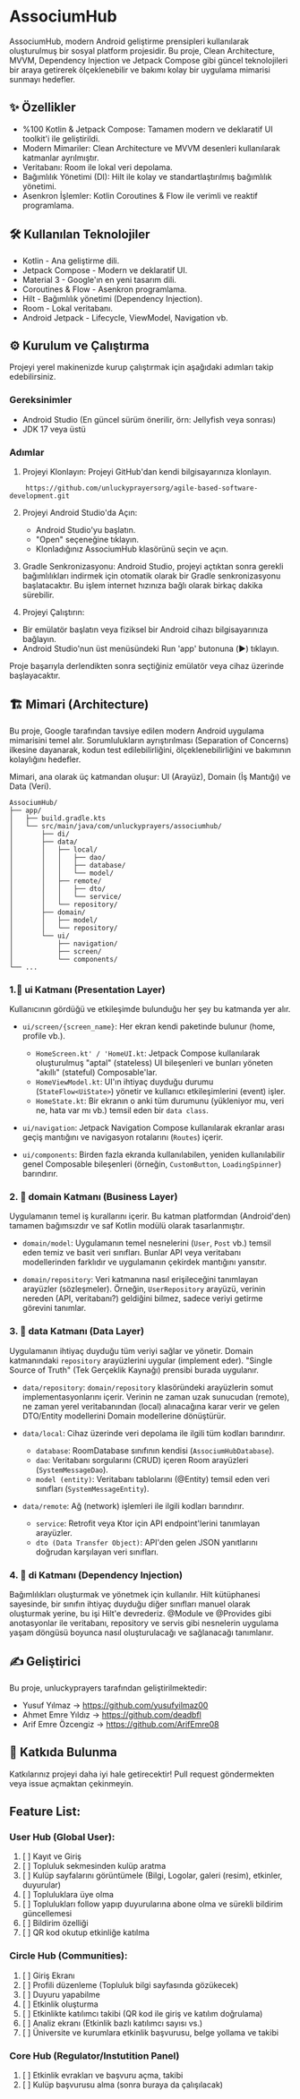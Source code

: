 # AssociumHub

AssociumHub, modern Android geliştirme prensipleri kullanılarak oluşturulmuş bir sosyal platform projesidir. Bu proje, Clean Architecture, MVVM, Dependency Injection ve Jetpack Compose gibi güncel teknolojileri bir araya getirerek ölçeklenebilir ve bakımı kolay bir uygulama mimarisi sunmayı hedefler.

## ✨ Özellikler
- %100 Kotlin & Jetpack Compose: Tamamen modern ve deklaratif UI toolkit'i ile geliştirildi.
- Modern Mimariler: Clean Architecture ve MVVM desenleri kullanılarak katmanlar ayrılmıştır.
- Veritabanı: Room ile lokal veri depolama.
- Bağımlılık Yönetimi (DI): Hilt ile kolay ve standartlaştırılmış bağımlılık yönetimi.
- Asenkron İşlemler: Kotlin Coroutines & Flow ile verimli ve reaktif programlama.

## 🛠️ Kullanılan Teknolojiler
- Kotlin - Ana geliştirme dili.
- Jetpack Compose - Modern ve deklaratif UI.
- Material 3 - Google'ın en yeni tasarım dili.
- Coroutines & Flow - Asenkron programlama.
- Hilt - Bağımlılık yönetimi (Dependency Injection).
- Room - Lokal veritabanı.
- Android Jetpack - Lifecycle, ViewModel, Navigation vb.

## ⚙️ Kurulum ve Çalıştırma
Projeyi yerel makinenizde kurup çalıştırmak için aşağıdaki adımları takip edebilirsiniz.

### Gereksinimler
- Android Studio (En güncel sürüm önerilir, örn: Jellyfish veya sonrası)
- JDK 17 veya üstü

### Adımlar
1. Projeyi Klonlayın: Projeyi GitHub'dan kendi bilgisayarınıza klonlayın.
```
    https://github.com/unluckyprayersorg/agile-based-software-development.git
```
2. Projeyi Android Studio'da Açın:
   - Android Studio'yu başlatın.
   - "Open" seçeneğine tıklayın.
   - Klonladığınız AssociumHub klasörünü seçin ve açın.
    
3. Gradle Senkronizasyonu: Android Studio, projeyi açtıktan sonra gerekli bağımlılıkları indirmek için otomatik olarak bir Gradle senkronizasyonu başlatacaktır. Bu işlem internet hızınıza bağlı olarak birkaç dakika sürebilir.

4. Projeyi Çalıştırın:
- Bir emülatör başlatın veya fiziksel bir Android cihazı bilgisayarınıza bağlayın.
- Android Studio'nun üst menüsündeki Run 'app' butonuna (▶️) tıklayın.

Proje başarıyla derlendikten sonra seçtiğiniz emülatör veya cihaz üzerinde başlayacaktır.

## 🏗️ Mimari (Architecture)
Bu proje, Google tarafından tavsiye edilen modern Android uygulama mimarisini temel alır. Sorumlulukların ayrıştırılması (Separation of Concerns) ilkesine dayanarak, kodun test edilebilirliğini, ölçeklenebilirliğini ve bakımının kolaylığını hedefler.

Mimari, ana olarak üç katmandan oluşur: UI (Arayüz), Domain (İş Mantığı) ve Data (Veri).
```
AssociumHub/
├── app/
│   ├── build.gradle.kts
│   └── src/main/java/com/unluckyprayers/associumhub/
│       ├── di/
│       ├── data/
│       │   ├── local/
│       │   │   ├── dao/
│       │   │   ├── database/
│       │   │   └── model/
│       │   ├── remote/
│       │   │   ├── dto/
│       │   │   └── service/
│       │   └── repository/
│       ├── domain/
│       │   ├── model/
│       │   └── repository/
│       └── ui/
│           ├── navigation/
│           ├── screen/
│           └── components/
└── ...
```

### 1.📲 ui Katmanı (Presentation Layer)
Kullanıcının gördüğü ve etkileşimde bulunduğu her şey bu katmanda yer alır.
- `ui/screen/{screen_name}`: Her ekran kendi paketinde bulunur (home, profile vb.).
  - `HomeScreen.kt' / 'HomeUI.kt`: Jetpack Compose kullanılarak oluşturulmuş "aptal" (stateless) UI bileşenleri ve bunları yöneten "akıllı" (stateful) Composable'lar.
  - `HomeViewModel.kt`: UI'ın ihtiyaç duyduğu durumu (`StateFlow<UiState>`) yönetir ve kullanıcı etkileşimlerini (event) işler.
  - `HomeState.kt`: Bir ekranın o anki tüm durumunu (yükleniyor mu, veri ne, hata var mı vb.) temsil eden bir `data class`.

- `ui/navigation`: Jetpack Navigation Compose kullanılarak ekranlar arası geçiş mantığını ve navigasyon rotalarını (`Routes`) içerir.

- `ui/components`: Birden fazla ekranda kullanılabilen, yeniden kullanılabilir genel Composable bileşenleri (örneğin, `CustomButton`, `LoadingSpinner`) barındırır.

### 2. 🧠 domain Katmanı (Business Layer)
Uygulamanın temel iş kurallarını içerir. Bu katman platformdan (Android'den) tamamen bağımsızdır ve saf Kotlin modülü olarak tasarlanmıştır.

- `domain/model`: Uygulamanın temel nesnelerini (`User`, `Post` vb.) temsil eden temiz ve basit veri sınıfları. Bunlar API veya veritabanı modellerinden farklıdır ve uygulamanın çekirdek mantığını yansıtır.

- `domain/repository`: Veri katmanına nasıl erişileceğini tanımlayan arayüzler (sözleşmeler). Örneğin, `UserRepository` arayüzü, verinin nereden (API, veritabanı?) geldiğini bilmez, sadece veriyi getirme görevini tanımlar.

### 3. 💾 data Katmanı (Data Layer)
Uygulamanın ihtiyaç duyduğu tüm veriyi sağlar ve yönetir. Domain katmanındaki `repository` arayüzlerini uygular (implement eder). "Single Source of Truth" (Tek Gerçeklik Kaynağı) prensibi burada uygulanır.

- `data/repository`: `domain/repository` klasöründeki arayüzlerin somut implementasyonlarını içerir. Verinin ne zaman uzak sunucudan (remote), ne zaman yerel veritabanından (local) alınacağına karar verir ve gelen DTO/Entity modellerini Domain modellerine dönüştürür.
  
- `data/local`: Cihaz üzerinde veri depolama ile ilgili tüm kodları barındırır.
  - `database`: RoomDatabase sınıfının kendisi (`AssociumHubDatabase`).
  - `dao`: Veritabanı sorgularını (CRUD) içeren Room arayüzleri (`SystemMessageDao`).
  - `model (entity)`: Veritabanı tablolarını (@Entity) temsil eden veri sınıfları (`SystemMessageEntity`).

- `data/remote`: Ağ (network) işlemleri ile ilgili kodları barındırır.
  - `service`: Retrofit veya Ktor için API endpoint'lerini tanımlayan arayüzler.
  - `dto (Data Transfer Object)`: API'den gelen JSON yanıtlarını doğrudan karşılayan veri sınıfları.

### 4. 💉 di Katmanı (Dependency Injection)
Bağımlılıkları oluşturmak ve yönetmek için kullanılır. Hilt kütüphanesi sayesinde, bir sınıfın ihtiyaç duyduğu diğer sınıfları manuel olarak oluşturmak yerine, bu işi Hilt'e devrederiz. @Module ve @Provides gibi anotasyonlar ile veritabanı, repository ve servis gibi nesnelerin uygulama yaşam döngüsü boyunca nasıl oluşturulacağı ve sağlanacağı tanımlanır.

## ✍️ Geliştirici
Bu proje, unluckyprayers tarafından geliştirilmektedir:
  - Yusuf Yılmaz       -> https://github.com/yusufyilmaz00
  - Ahmet Emre Yıldız  -> https://github.com/deadbfl
  - Arif Emre Özcengiz -> https://github.com/ArifEmre08

## 🤝 Katkıda Bulunma
Katkılarınız projeyi daha iyi hale getirecektir! Pull request göndermekten veya issue açmaktan çekinmeyin.

## Feature List:

### User Hub (Global User):
  1. [ ] Kayıt ve Giriş
  2. [ ] Topluluk sekmesinden kulüp aratma
  3. [ ] Kulüp sayfalarını görüntümele (Bilgi, Logolar, galeri (resim), etkinler, duyurular)
  4. [ ] Topluluklara üye olma
  5. [ ] Toplulukları follow yapıp duyurularına abone olma ve sürekli bildirim güncellemesi
  6. [ ] Bildirim özelliği
  7. [ ] QR kod okutup etkinliğe katılma

### Circle Hub (Communities):
  1. [ ] Giriş Ekranı
  2. [ ] Profili düzenleme (Topluluk bilgi sayfasında gözükecek)
  3. [ ] Duyuru yapabilme
  4. [ ] Etkinlik oluşturma
  5. [ ] Etkinlikte katılımcı takibi (QR kod ile giriş ve katılım doğrulama)
  6. [ ] Analiz ekranı (Etkinlik bazlı katılımcı sayısı vs.)
  7. [ ] Üniversite ve kurumlara etkinlik başvurusu, belge yollama ve takibi
     
### Core Hub (Regulator/Instutition Panel)
  1. [ ] Etkinlik evrakları ve başvuru açma, takibi
  2. [ ] Kulüp başvurusu alma
  (sonra buraya da çalışılacak) 
